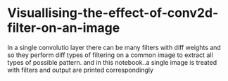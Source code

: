 # Visuallising-the-effect-of-conv2d-filter-on-an-image

In a single convolutio layer there can be many filters with diff weights and so they perform diff types of filtering on a common image to extract all types of possible pattern.
and in this notebook..a single image is treated with filters and output are printed correspondingly
